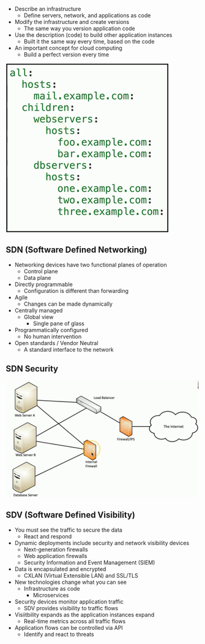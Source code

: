 - Describe an infrastructure
	- Define servers, network, and applications as code
- Modify the infrastructure and create versions
	- The same way you version application code
- Use the description (code) to build other application instances
	- Built it the same way every time, based on the code
- An important concept for cloud computing
	- Build a perfect version every time

![](Images/Pasted%20image%2020240416194149.png)
## SDN (Software Defined Networking)
- Networking devices have two functional planes of operation
	- Control plane
	- Data plane
- Directly programmable
	- Configuration is different than forwarding
- Agile
	- Changes can be made dynamically
- Centrally managed
	- Global view
		- Single pane of glass
- Programmatically configured
	- No human intervention
- Open standards / Vendor Neutral
	- A standard interface to the network

## SDN Security

![](Images/Pasted%20image%2020240416194500.png)
## SDV (Software Defined Visibility)
- You must see the traffic to secure the data
	- React and respond
- Dynamic deployments include security and network visibility devices
	- Next-generation firewalls
	- Web application firewalls
	- Security Information and Event Management (SIEM)
- Data is encapsulated and encrypted
	- CXLAN (Virtual Extensible LAN) and SSL/TLS
- New technologies change what you can see
	- Infrastructure as code
		- Microservices
- Security devices monitor application traffic
	- SDV provides visibility to traffic flows
- Visiitbility expands as the application instances expand
	- Real-time metrics across all traffic flows
- Application flows can be controlled via API
	- Identify and react to threats

